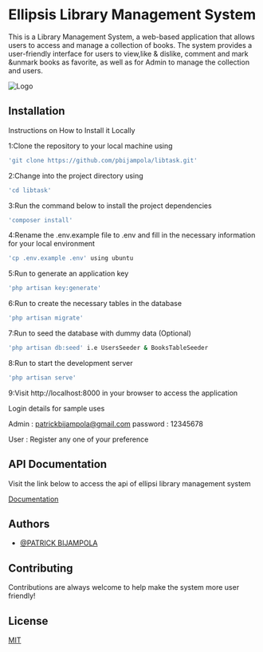 
# Ellipsis Library Management System

This is a Library Management System, a web-based application that allows users to access and manage a collection of books. The system provides a user-friendly interface for users to view,like & dislike, comment and mark &unmark books as favorite, as well as for Admin to manage the collection and users.


![Logo](https://ellipsis.co.tz/images/Ellipsis-02.png)


## Installation

Instructions on How to Install it Locally

1:Clone the repository to your local machine using
```bash
'git clone https://github.com/pbijampola/libtask.git'
```
2:Change into the project directory using
```bash
'cd libtask'
```
3:Run the command below to install the project dependencies
```bash
'composer install'
``` 
4:Rename the .env.example file to .env and fill in the necessary information for your local environment
```bash
'cp .env.example .env' using ubuntu
```
5:Run to generate an application key
```bash
'php artisan key:generate'
```
6:Run to create the necessary tables in the database
```bash
'php artisan migrate'
```
7:Run to seed the database with dummy data (Optional)
```bash
'php artisan db:seed' i.e UsersSeeder & BooksTableSeeder
```
8:Run to start the development server
```bash
'php artisan serve'
```
9:Visit http://localhost:8000 in your browser to access the application

Login details for sample uses 

Admin : patrickbijampola@gmail.com
password : 12345678

User : Register any one of your preference



    
## API Documentation

Visit the link below to access the api of ellipsi library management system

[Documentation](http://phplaravel-927072-3217574.cloudwaysapps.com/docs/)


## Authors

- [@PATRICK BIJAMPOLA](https://www.github.com/pbijampola)


## Contributing

Contributions are always welcome to help make the system  more user friendly!


## License

[MIT](https://choosealicense.com/licenses/mit/)

